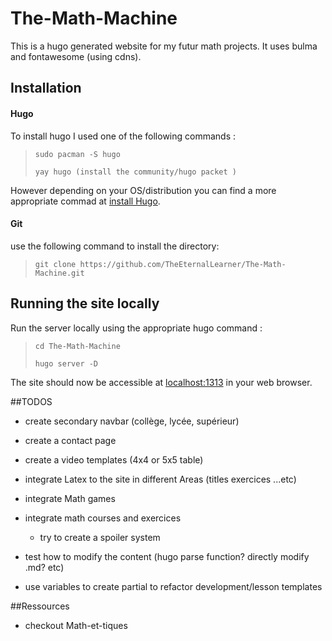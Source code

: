 # The-Math-Machine

This is a hugo generated website for my futur math projects. It uses bulma and fontawesome (using cdns).

## Installation

#### Hugo

To install hugo I used one of the following commands :
> `sudo pacman -S hugo`
>
> `yay hugo (install the community/hugo packet )`

However depending on your OS/distribution you can find a more appropriate commad at [install Hugo][1].

#### Git

use the following command to install the directory:
> `git clone https://github.com/TheEternalLearner/The-Math-Machine.git`

## Running the site locally

Run the server locally using the appropriate hugo command :
> `cd The-Math-Machine`
>
> `hugo server -D`

The site should now be accessible at [localhost:1313][2] in your web browser.

<!-- LINKS -->
[1]: <https://gohugo.io/getting-started/installing/>
[2]: <http://localhost:1313/>

<!-- WARNING : type http and not https-->

##TODOS

- create secondary navbar (collège, lycée, supérieur)
- create a contact page
- create a video templates (4x4 or 5x5 table)

- integrate Latex to the site in different Areas (titles exercices ...etc)
- integrate Math games
- integrate math courses and exercices
    - try to create a spoiler system
- test how to modify the content (hugo parse function? directly modify .md? etc)
- use variables to create partial to refactor development/lesson templates

##Ressources

- checkout Math-et-tiques
